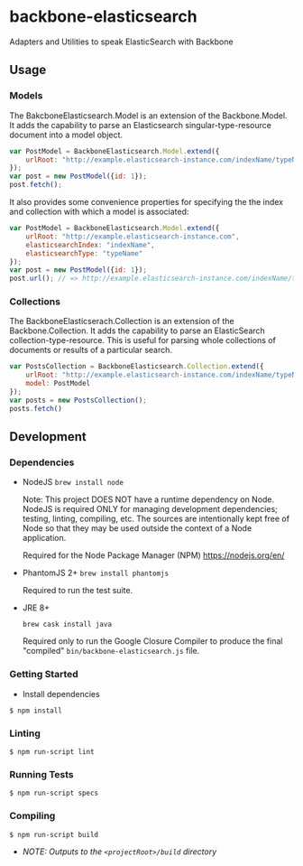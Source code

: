 # backbone-elasticsearch

Adapters and Utilities to speak ElasticSearch with Backbone

## Usage

### Models

The BakcboneElasticsearch.Model is an extension of the
Backbone.Model. It adds the capability to parse an Elasticsearch
singular-type-resource document into a model object.

```javascript
var PostModel = BackboneElasticsearch.Model.extend({
    urlRoot: "http://example.elasticsearch-instance.com/indexName/typeName",
});
var post = new PostModel({id: 1});
post.fetch();
```

It also provides some convenience properties for specifying the the
index and collection with which a model is associated:

```javascript
var PostModel = BackboneElasticsearch.Model.extend({
    urlRoot: "http://example.elasticsearch-instance.com",
    elasticsearchIndex: "indexName",
    elasticsearchType: "typeName"
});
var post = new PostModel({id: 1});
post.url(); // => http://example.elasticsearch-instance.com/indexName/typeName/1
```

### Collections

The BackboneElasticserach.Collection is an extension of the
Backbone.Collection. It adds the capability to parse an ElasticSearch
collection-type-resource. This is useful for parsing whole collections
of documents or results of a particular search.

```javascript
var PostsCollection = BackboneElasticsearch.Collection.extend({
    urlRoot: "http://example.elasticsearch-instance.com/indexName/typeName/_search",
    model: PostModel
});
var posts = new PostsCollection();
posts.fetch()
```

## Development

### Dependencies

* NodeJS
  `brew install node`

  Note: This project DOES NOT have a runtime dependency on
  Node. NodeJS is required ONLY for managing development dependencies;
  testing, linting, compiling, etc. The sources are intentionally kept
  free of Node so that they may be used outside the context of a Node
  application.

  Required for the Node Package Manager (NPM)
  https://nodejs.org/en/

* PhantomJS 2+
  `brew install phantomjs`

  Required to run the test suite.

* JRE 8+

  `brew cask install java`

  Required only to run the Google Closure Compiler to produce the
  final "compiled" `bin/backbone-elasticsearch.js` file.

### Getting Started

* Install dependencies

```shell
$ npm install
```

### Linting
```shell
$ npm run-script lint
```

### Running Tests

```shell
$ npm run-script specs
```

### Compiling

```shell
$ npm run-script build
```

* _NOTE: Outputs to the `<projectRoot>/build` directory_
